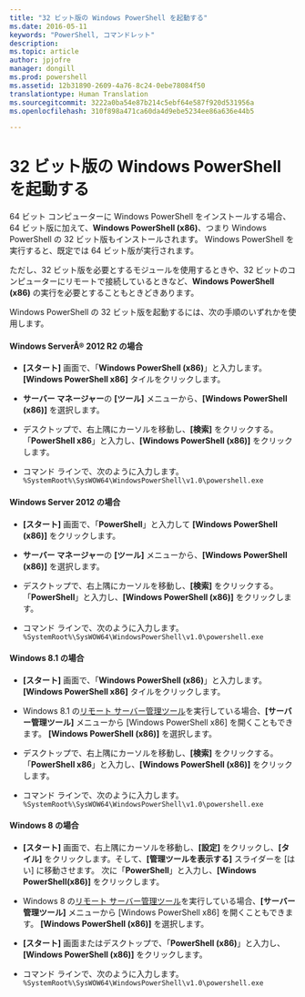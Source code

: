```yaml
---
title: "32 ビット版の Windows PowerShell を起動する"
ms.date: 2016-05-11
keywords: "PowerShell, コマンドレット"
description: 
ms.topic: article
author: jpjofre
manager: dongill
ms.prod: powershell
ms.assetid: 12b31890-2609-4a76-8c24-0ebe78084f50
translationtype: Human Translation
ms.sourcegitcommit: 3222a0ba54e87b214c5ebf64e587f920d531956a
ms.openlocfilehash: 310f898a471ca60da4d9ebe5234ee86a636e44b5

---
```


# 32 ビット版の Windows PowerShell を起動する
64 ビット コンピューターに Windows PowerShell をインストールする場合、64 ビット版に加えて、**Windows PowerShell (x86)**、つまり Windows PowerShell の 32 ビット版もインストールされます。 Windows PowerShell を実行すると、既定では 64 ビット版が実行されます。

ただし、32 ビット版を必要とするモジュールを使用するときや、32 ビットのコンピューターにリモートで接続しているときなど、**Windows PowerShell (x86)** の実行を必要とすることもときどきあります。

Windows PowerShell の 32 ビット版を起動するには、次の手順のいずれかを使用します。

#### Windows ServerÂ® 2012 R2 の場合

-   **[スタート]** 画面で、「**Windows PowerShell (x86)**」と入力します。 **[Windows PowerShell x86]** タイルをクリックします。

-   **サーバー マネージャー**の **[ツール]** メニューから、**[Windows PowerShell (x86)]** を選択します。

-   デスクトップで、右上隅にカーソルを移動し、**[検索]** をクリックする。「**PowerShell x86**」と入力し、**[Windows PowerShell (x86)]** をクリックします。

-   コマンド ラインで、次のように入力します。 `%SystemRoot%\SysWOW64\WindowsPowerShell\v1.0\powershell.exe`

#### Windows Server 2012 の場合

-   **[スタート]** 画面で、「**PowerShell**」と入力して **[Windows PowerShell (x86)]** をクリックします。

-   **サーバー マネージャー**の **[ツール]** メニューから、**[Windows PowerShell (x86)]** を選択します。

-   デスクトップで、右上隅にカーソルを移動し、**[検索]** をクリックする。「**PowerShell**」と入力し、**[Windows PowerShell (x86)]** をクリックします。

-   コマンド ラインで、次のように入力します。 `%SystemRoot%\SysWOW64\WindowsPowerShell\v1.0\powershell.exe`

#### Windows 8.1 の場合

-   **[スタート]** 画面で、「**Windows PowerShell (x86)**」と入力します。 **[Windows PowerShell x86]** タイルをクリックします。

-   Windows 8.1 の[リモート サーバー管理ツール](http://go.microsoft.com/fwlink/?LinkID=304145)を実行している場合、**[サーバー管理ツール]** メニューから [Windows PowerShell x86] を開くこともできます。 **[Windows PowerShell (x86)]** を選択します。

-   デスクトップで、右上隅にカーソルを移動し、**[検索]** をクリックする。「**PowerShell x86**」と入力し、**[Windows PowerShell (x86)]** をクリックします。
   
-   コマンド ラインで、次のように入力します。 `%SystemRoot%\SysWOW64\WindowsPowerShell\v1.0\powershell.exe`

#### Windows 8 の場合

-   **[スタート]** 画面で、右上隅にカーソルを移動し、**[設定]** をクリックし、**[タイル]** をクリックします。そして、**[管理ツールを表示する]** スライダーを [はい] に移動させます。 次に「**PowerShell**」と入力し、**[Windows PowerShell(x86)]** をクリックします。

-   Windows 8 の[リモート サーバー管理ツール](http://www.microsoft.com/download/details.aspx?id=28972)を実行している場合、**[サーバー管理ツール]** メニューから [Windows PowerShell x86] を開くこともできます。 **[Windows PowerShell (x86)]** を選択します。

-   **[スタート]** 画面またはデスクトップで、「**PowerShell (x86)**」と入力し、**[Windows PowerShell (x86)]** をクリックします。

-   コマンド ラインで、次のように入力します。 `%SystemRoot%\SysWOW64\WindowsPowerShell\v1.0\powershell.exe`



<!--HONumber=Aug16_HO4-->


